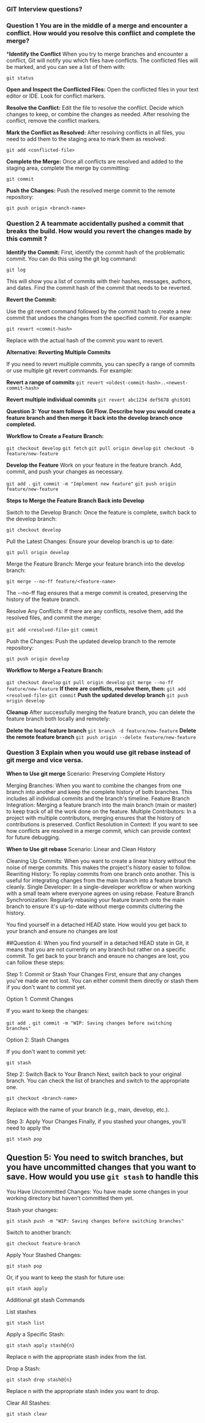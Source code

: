 ### GIT Interview questions?

### Question 1 You are in the middle of a merge and encounter a conflict. How would you resolve this conflict and complete the merge?

***Identify the Conflict** When you try to merge branches and encounter a conflict, Git will notify you which files have conflicts. The conflicted files will be marked, and you can see a list of them with:

`git status`

**Open and Inspect the Conflicted Files:**
Open the conflicted files in your text editor or IDE. Look for conflict markers. 

**Resolve the Conflict:**
Edit the file to resolve the conflict. Decide which changes to keep, or combine the changes as needed. After resolving the conflict, remove the conflict markers.

**Mark the Conflict as Resolved:**
After resolving conflicts in all files, you need to add them to the staging area to mark them as resolved:

`git add <conflicted-file>`

**Complete the Merge:**
Once all conflicts are resolved and added to the staging area, complete the merge by committing:

`git commit`

**Push the Changes:**
Push the resolved merge commit to the remote repository:

`git push origin <branch-name>`

### Question 2 A teammate accidentally pushed a commit that breaks the build. How would you revert the changes made by this commit ?

**Identify the Commit:**
First, identify the commit hash of the problematic commit. You can do this using the git log command:

`git log`

This will show you a list of commits with their hashes, messages, authors, and dates. Find the commit hash of the commit that needs to be reverted.

**Revert the Commit:**

Use the git revert command followed by the commit hash to create a new commit that undoes the changes from the specified commit. For example:

`git revert <commit-hash>`

Replace <commit-hash> with the actual hash of the commit you want to revert.

**Alternative: Reverting Multiple Commits**

If you need to revert multiple commits, you can specify a range of commits or use multiple git revert commands. For example:

**Revert a range of commits**
`git revert <oldest-commit-hash>..<newest-commit-hash>`

**Revert multiple individual commits**
`git revert abc1234 def5678 ghi9101`


**Question 3: Your team follows Git Flow. Describe how you would create a feature branch and then merge it back into the develop branch once completed.**

**Workflow to Create a Feature Branch:**

`git checkout develop`
`git fetch`
`git pull origin develop`
`git checkout -b feature/new-feature`

**Develop the Feature**
Work on your feature in the feature branch. Add, commit, and push your changes as necessary.

`git add .`
`git commit -m "Implement new feature"`
`git push origin feature/new-feature`

**Steps to Merge the Feature Branch Back into Develop**

Switch to the Develop Branch: Once the feature is complete, switch back to the develop branch:

`git checkout develop`

Pull the Latest Changes: Ensure your develop branch is up to date:

`git pull origin develop`

Merge the Feature Branch: Merge your feature branch into the develop branch:

`git merge --no-ff feature/<feature-name>`

The --no-ff flag ensures that a merge commit is created, preserving the history of the feature branch.

Resolve Any Conflicts: If there are any conflicts, resolve them, add the resolved files, and commit the merge:

`git add <resolved-file>`
`git commit`

Push the Changes: Push the updated develop branch to the remote repository:

`git push origin develop`

**Workflow to Merge a Feature Branch:**

`git checkout develop`
`git pull origin develop`
`git merge --no-ff feature/new-feature`
**If there are conflicts, resolve them, then:**
`git add <resolved-file>`
`git commit`
**Push the updated develop branch**
`git push origin develop`

**Cleanup**
After successfully merging the feature branch, you can delete the feature branch both locally and remotely:

**Delete the local feature branch**
`git branch -d feature/new-feature`
**Delete the remote feature branch**
`git push origin --delete feature/new-feature`


### Question 3 Explain when you would use git rebase instead of git merge and vice versa.

**When to Use git merge**
Scenario: Preserving Complete History

Merging Branches: When you want to combine the changes from one branch into another and keep the complete history of both branches. This includes all individual commits and the branch's timeline.
Feature Branch Integration: Merging a feature branch into the main branch (main or master) to keep track of all the work done on the feature.
Multiple Contributors: In a project with multiple contributors, merging ensures that the history of contributions is preserved.
Conflict Resolution in Context: If you want to see how conflicts are resolved in a merge commit, which can provide context for future debugging.

**When to Use git rebase**
Scenario: Linear and Clean History

Cleaning Up Commits: When you want to create a linear history without the noise of merge commits. This makes the project's history easier to follow.
Rewriting History: To replay commits from one branch onto another. This is useful for integrating changes from the main branch into a feature branch cleanly.
Single Developer: In a single-developer workflow or when working with a small team where everyone agrees on using rebase.
Feature Branch Synchronization: Regularly rebasing your feature branch onto the main branch to ensure it's up-to-date without merge commits cluttering the history.

You find yourself in a detached HEAD state. How would you get back to your branch and ensure no changes are lost

##Question 4: When you find yourself in a detached HEAD state in Git, it means that you are not currently on any branch but rather on a specific commit. To get back to your branch and ensure no changes are lost, you can follow these steps:

Step 1: Commit or Stash Your Changes
First, ensure that any changes you've made are not lost. You can either commit them directly or stash them if you don't want to commit yet.

Option 1: Commit Changes

If you want to keep the changes:

`git add .`
`git commit -m "WIP: Saving changes before switching branches"`

Option 2: Stash Changes

If you don't want to commit yet:

`git stash`

Step 2: Switch Back to Your Branch
Next, switch back to your original branch. You can check the list of branches and switch to the appropriate one.

`git checkout <branch-name>`

Replace <branch-name> with the name of your branch (e.g., main, develop, etc.).

Step 3: Apply Your Changes
Finally, if you stashed your changes, you'll need to apply the

`git stash pop`


## Question 5: You need to switch branches, but you have uncommitted changes that you want to save. How would you use `git stash` to handle this

You Have Uncommitted Changes:
You have made some changes in your working directory but haven't committed them yet.

Stash your changes:

`git stash push -m "WIP: Saving changes before switching branches"`

Switch to another branch:

`git checkout feature-branch`

Apply Your Stashed Changes:

`git stash pop`

Or, if you want to keep the stash for future use:

`git stash apply`

Additional git stash Commands

List stashes

`git stash list`

Apply a Specific Stash:

`git stash apply stash@{n}`

Replace n with the appropriate stash index from the list.

Drop a Stash:

`git stash drop stash@{n}`

Replace n with the appropriate stash index you want to drop.

Clear All Stashes:

`git stash clear`

